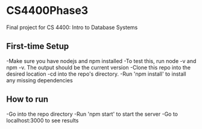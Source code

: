 # CS4400Phase3
Final project for CS 4400: Intro to Database Systems

## First-time Setup
-Make sure you have nodejs and npm installed
  -To test this, run node -v and npm -v.  The output should be the current version
-Clone this repo into the desired location
-cd into the repo's directory.
-Run 'npm install' to install any missing dependencies

## How to run
-Go into the repo directory
-Run 'npm start' to start the server
-Go to localhost:3000 to see results